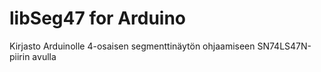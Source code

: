 # libSeg47 for Arduino
Kirjasto Arduinolle 4-osaisen segmenttinäytön ohjaamiseen SN74LS47N-piirin avulla
